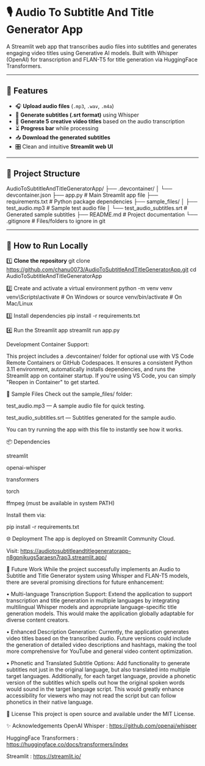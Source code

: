 # 🎙️ Audio To Subtitle And Title Generator App

A Streamlit web app that transcribes audio files into subtitles and generates engaging video titles using Generative AI models. Built with Whisper (OpenAI) for transcription and FLAN-T5 for title generation via HuggingFace Transformers.

---

## 📌 Features

- 🎧 **Upload audio files** (`.mp3`, `.wav`, `.m4a`)
- 📑 **Generate subtitles (.srt format)** using Whisper
- 📝 **Generate 5 creative video titles** based on the audio transcription
- ⏳ **Progress bar** while processing
- 📥 **Download the generated subtitles**
- 🎛️ Clean and intuitive **Streamlit web UI**

---

## 📁 Project Structure

AudioToSubtitleAndTitleGeneratorApp/
├── .devcontainer/
│   └── devcontainer.json
├── app.py # Main Streamlit app file
├── requirements.txt # Python package dependencies
├── sample_files/
│ ├── test_audio.mp3 # Sample test audio file
│ └── test_audio_subtitles.srt # Generated sample subtitles
├── README.md # Project documentation
└── .gitignore # Files/folders to ignore in git

---

## 🚀 How to Run Locally

1️⃣ **Clone the repository**
git clone https://github.com/chanu0073/AudioToSubtitleAndTitleGeneratorApp.git
cd AudioToSubtitleAndTitleGeneratorApp

2️⃣ Create and activate a virtual environment
python -m venv venv
venv\Scripts\activate    # On Windows
or
source venv/bin/activate # On Mac/Linux

3️⃣ Install dependencies
pip install -r requirements.txt

4️⃣ Run the Streamlit app
streamlit run app.py

Development Container Support:

This project includes a .devcontainer/ folder for optional use with VS Code Remote Containers or GitHub Codespaces.
It ensures a consistent Python 3.11 environment, automatically installs dependencies, and runs the Streamlit app on container startup.
If you're using VS Code, you can simply "Reopen in Container" to get started.

📄 Sample Files
Check out the sample_files/ folder:

test_audio.mp3 — A sample audio file for quick testing.

test_audio_subtitles.srt — Subtitles generated for the sample audio.

You can try running the app with this file to instantly see how it works.

📦 Dependencies

streamlit

openai-whisper

transformers

torch

ffmpeg (must be available in system PATH)

Install them via:

pip install -r requirements.txt

🌐 Deployment
The app is deployed on Streamlit Community Cloud.

Visit: https://audiotosubtitleandtitlegeneratorapp-n8gpnjkugs5araesn7rap3.streamlit.app/

📌 Future Work
While the project successfully implements an Audio to Subtitle and Title Generator system using Whisper and FLAN-T5 models, there are several promising directions for future enhancement:

• Multi-language Transcription Support:
Extend the application to support transcription and title generation in multiple languages by integrating multilingual Whisper models and appropriate language-specific title generation models. This would make the application globally adaptable for diverse content creators.

• Enhanced Description Generation:
Currently, the application generates video titles based on the transcribed audio. Future versions could include the generation of detailed video descriptions and hashtags, making the tool more comprehensive for YouTube and general video content optimization.

• Phonetic and Translated Subtitle Options:
Add functionality to generate subtitles not just in the original language, but also translated into multiple target languages. Additionally, for each target language, provide a phonetic version of the subtitles which spells out how the original spoken words would sound in the target language script. This would greatly enhance accessibility for viewers who may not read the script but can follow phonetics in their native language.

📜 License
This project is open source and available under the MIT License.

✨ Acknowledgements
OpenAI Whisper : https://github.com/openai/whisper

HuggingFace Transformers : https://huggingface.co/docs/transformers/index

Streamlit : https://streamlit.io/

